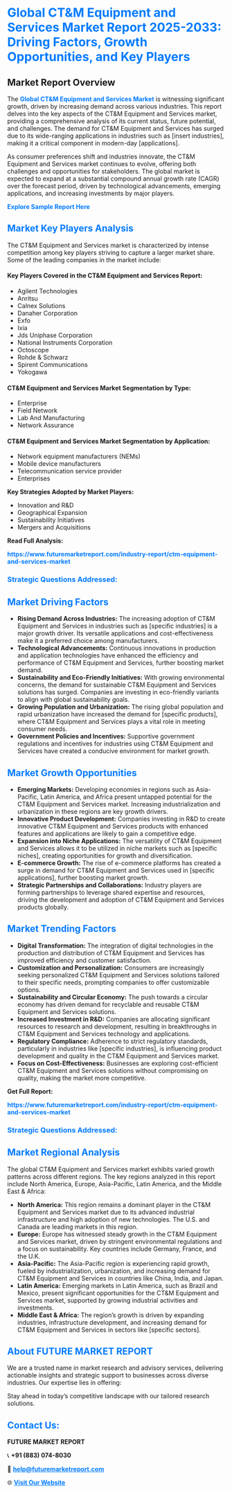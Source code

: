 <h1 style="color: #007BFF;">Global CT&M Equipment and Services Market Report 2025-2033: Driving Factors, Growth Opportunities, and Key Players</h1>

<section id="overview">
<h2>Market Report Overview</h2>
<p>The <a href="https://www.futuremarketreport.com/industry-report/ctm-equipment-and-services-market" style="color: #007BFF; text-decoration: none;"><strong>Global CT&M Equipment and Services Market</strong></a> is witnessing significant growth, driven by increasing demand across various industries. This report delves into the key aspects of the CT&M Equipment and Services market, providing a comprehensive analysis of its current status, future potential, and challenges. The demand for CT&M Equipment and Services has surged due to its wide-ranging applications in industries such as [insert industries], making it a critical component in modern-day [applications].</p>
<p>As consumer preferences shift and industries innovate, the CT&M Equipment and Services market continues to evolve, offering both challenges and opportunities for stakeholders. The global market is expected to expand at a substantial compound annual growth rate (CAGR) over the forecast period, driven by technological advancements, emerging applications, and increasing investments by major players.</p>
</section>

<section id="overview">
<p><a href="https://www.futuremarketreport.com/request-sample/reportId=90713" style="color: #007BFF; text-decoration: none;"><strong>Explore Sample Report Here</strong></a></p>
</section>

<section id="key-players">
<h2 style="color: #007BFF;">Market Key Players Analysis</h2>
<p>The CT&M Equipment and Services market is characterized by intense competition among key players striving to capture a larger market share. Some of the leading companies in the market include:</p>
<h4>Key Players Covered in the CT&M Equipment and Services Report:</h4>
<ul><li>Agilent Technologies</li><li>Anritsu</li><li>Calnex Solutions</li><li>Danaher Corporation</li><li>Exfo</li><li>Ixia</li><li>Jds Uniphase Corporation</li><li>National Instruments Corporation</li><li>Octoscope</li><li>Rohde &amp; Schwarz</li><li>Spirent Communications</li><li>Yokogawa</li></ul>
<h4>CT&M Equipment and Services Market Segmentation by Type:</h4>
<ul><li>Enterprise</li><li>Field Network</li><li>Lab And Manufacturing</li><li>Network Assurance</li></ul>

<h4>CT&M Equipment and Services Market Segmentation by Application:</h4>
<ul><li>Network equipment manufacturers (NEMs)</li><li>Mobile device manufacturers</li><li>Telecommunication service provider</li><li>Enterprises</li></ul>
<p><strong>Key Strategies Adopted by Market Players:</strong></p>
<ul>
<li>Innovation and R&D</li>
<li>Geographical Expansion</li>
<li>Sustainability Initiatives</li>
<li>Mergers and Acquisitions</li>
</ul>
</section>

<section>
<p><strong>Read Full Analysis: </strong></p><a href="https://www.futuremarketreport.com/industry-report/ctm-equipment-and-services-market" style="color: #007BFF; text-decoration: none;"><strong>https://www.futuremarketreport.com/industry-report/ctm-equipment-and-services-market</strong></a>
<h3 style="color: #007BFF;">Strategic Questions Addressed:</h3>
</section>

<section id="driving-factors">
<h2 style="color: #007BFF;">Market Driving Factors</h2>
<ul>
<li><strong>Rising Demand Across Industries:</strong> The increasing adoption of CT&M Equipment and Services in industries such as [specific industries] is a major growth driver. Its versatile applications and cost-effectiveness make it a preferred choice among manufacturers.</li>
<li><strong>Technological Advancements:</strong> Continuous innovations in production and application technologies have enhanced the efficiency and performance of CT&M Equipment and Services, further boosting market demand.</li>
<li><strong>Sustainability and Eco-Friendly Initiatives:</strong> With growing environmental concerns, the demand for sustainable CT&M Equipment and Services solutions has surged. Companies are investing in eco-friendly variants to align with global sustainability goals.</li>
<li><strong>Growing Population and Urbanization:</strong> The rising global population and rapid urbanization have increased the demand for [specific products], where CT&M Equipment and Services plays a vital role in meeting consumer needs.</li>
<li><strong>Government Policies and Incentives:</strong> Supportive government regulations and incentives for industries using CT&M Equipment and Services have created a conducive environment for market growth.</li>
</ul>
</section>

<section id="growth-opportunities">
<h2 style="color: #007BFF;">Market Growth Opportunities</h2>
<ul>
<li><strong>Emerging Markets:</strong> Developing economies in regions such as Asia-Pacific, Latin America, and Africa present untapped potential for the CT&M Equipment and Services market. Increasing industrialization and urbanization in these regions are key growth drivers.</li>
<li><strong>Innovative Product Development:</strong> Companies investing in R&D to create innovative CT&M Equipment and Services products with enhanced features and applications are likely to gain a competitive edge.</li>
<li><strong>Expansion into Niche Applications:</strong> The versatility of CT&M Equipment and Services allows it to be utilized in niche markets such as [specific niches], creating opportunities for growth and diversification.</li>
<li><strong>E-commerce Growth:</strong> The rise of e-commerce platforms has created a surge in demand for CT&M Equipment and Services used in [specific applications], further boosting market growth.</li>
<li><strong>Strategic Partnerships and Collaborations:</strong> Industry players are forming partnerships to leverage shared expertise and resources, driving the development and adoption of CT&M Equipment and Services products globally.</li>
</ul>
</section>

<section id="trending-factors">
<h2 style="color: #007BFF;">Market Trending Factors</h2>
<ul>
<li><strong>Digital Transformation:</strong> The integration of digital technologies in the production and distribution of CT&M Equipment and Services has improved efficiency and customer satisfaction.</li>
<li><strong>Customization and Personalization:</strong> Consumers are increasingly seeking personalized CT&M Equipment and Services solutions tailored to their specific needs, prompting companies to offer customizable options.</li>
<li><strong>Sustainability and Circular Economy:</strong> The push towards a circular economy has driven demand for recyclable and reusable CT&M Equipment and Services solutions.</li>
<li><strong>Increased Investment in R&D:</strong> Companies are allocating significant resources to research and development, resulting in breakthroughs in CT&M Equipment and Services technology and applications.</li>
<li><strong>Regulatory Compliance:</strong> Adherence to strict regulatory standards, particularly in industries like [specific industries], is influencing product development and quality in the CT&M Equipment and Services market.</li>
<li><strong>Focus on Cost-Effectiveness:</strong> Businesses are exploring cost-efficient CT&M Equipment and Services solutions without compromising on quality, making the market more competitive.</li>
</ul>
</section>

<section>
<p><strong>Get Full Report: </strong></p><a href="https://www.futuremarketreport.com/industry-report/ctm-equipment-and-services-market" style="color: #007BFF; text-decoration: none;"><strong>https://www.futuremarketreport.com/industry-report/ctm-equipment-and-services-market</strong></a>
<h3 style="color: #007BFF;">Strategic Questions Addressed:</h3>
</section>


<section id="regional-analysis">
<h2 style="color: #007BFF;">Market Regional Analysis</h2>
<p>The global CT&M Equipment and Services market exhibits varied growth patterns across different regions. The key regions analyzed in this report include North America, Europe, Asia-Pacific, Latin America, and the Middle East & Africa:</p>
<ul>
<li><strong>North America:</strong> This region remains a dominant player in the CT&M Equipment and Services market due to its advanced industrial infrastructure and high adoption of new technologies. The U.S. and Canada are leading markets in this region.</li>
<li><strong>Europe:</strong> Europe has witnessed steady growth in the CT&M Equipment and Services market, driven by stringent environmental regulations and a focus on sustainability. Key countries include Germany, France, and the U.K.</li>
<li><strong>Asia-Pacific:</strong> The Asia-Pacific region is experiencing rapid growth, fueled by industrialization, urbanization, and increasing demand for CT&M Equipment and Services in countries like China, India, and Japan.</li>
<li><strong>Latin America:</strong> Emerging markets in Latin America, such as Brazil and Mexico, present significant opportunities for the CT&M Equipment and Services market, supported by growing industrial activities and investments.</li>
<li><strong>Middle East & Africa:</strong> The region’s growth is driven by expanding industries, infrastructure development, and increasing demand for CT&M Equipment and Services in sectors like [specific sectors].</li>
</ul>
</section>

<footer>
<h2 style="color: #007BFF;">About FUTURE MARKET REPORT</h2>
<p>We are a trusted name in market research and advisory services, delivering actionable insights and strategic support to businesses across diverse industries. Our expertise lies in offering:</p>

<p>Stay ahead in today’s competitive landscape with our tailored research solutions.</p>

<h2 style="color: #007BFF;">Contact Us:</h2>
<p><strong>FUTURE MARKET REPORT</strong></p>
<p>📞 <strong>+91 (883) 074-8030</strong></p>
<p>📧 <strong><a href="mailto:help@futuremarketreport.com" style="color: #007BFF;">help@futuremarketreport.com</a></strong></p>
<p>🌐 <strong><a href="https://www.futuremarketreport.com/" style="color: #007BFF;">Visit Our Website</a></strong></p>
</footer>